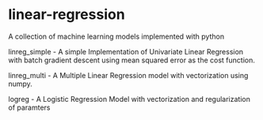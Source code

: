 # linear-regression

A collection of machine learning models implemented with python


linreg_simple - A simple Implementation of Univariate Linear Regression with batch gradient descent using mean squared error as the cost function.

linreg_multi - A Multiple Linear Regression model with vectorization using numpy.

logreg - A Logistic Regression Model with vectorization and regularization of paramters